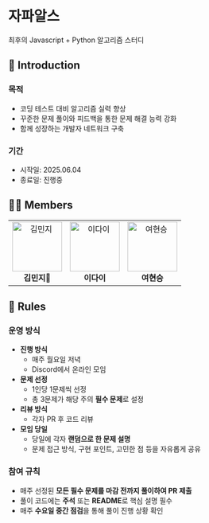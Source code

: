 # 자파알스

최후의 Javascript + Python 알고리즘 스터디

## 📖 Introduction
### 목적
- 코딩 테스트 대비 알고리즘 실력 향상
- 꾸준한 문제 풀이와 피드백을 통한 문제 해결 능력 강화
- 함께 성장하는 개발자 네트워크 구축

### 기간
- 시작일: 2025.06.04
- 종료일: 진행중

## 🧑‍💻 Members

<table>
<tr>
<td align="center"><img src='https://avatars.githubusercontent.com/u/148981647?v=4' alt='김민지' width="100"><br><strong>김민지👑</strong>
<td align="center"><img src='https://avatars.githubusercontent.com/u/175283788?v=4' alt='이다이' width="100"><br><strong>이다이</strong>
<td align="center"><img src='https://avatars.githubusercontent.com/u/175284278?v=4' alt='여현승' width="100"><br><strong>여현승</strong>
</tr>
</table>

## 📜 Rules
### 운영 방식
- **진행 방식**
  - 매주 월요일 저녁
  - Discord에서 온라인 모임
- **문제 선정**
  - 1인당 1문제씩 선정
  - 총 3문제가 해당 주의 **필수 문제**로 설정
- **리뷰 방식**
  - 각자 PR 후 코드 리뷰
- **모임 당일**
  - 당일에 각자 **랜덤으로 한 문제 설명** 
  - 문제 접근 방식, 구현 포인트, 고민한 점 등을 자유롭게 공유
 
    
### 참여 규칙
- 매주 선정된 **모든 필수 문제를 마감 전까지 풀이하여 PR 제출**
- 풀이 코드에는 **주석** 또는 **README**로 핵심 설명 필수
- 매주 **수요일 중간 점검**을 통해 풀이 진행 상황 확인

